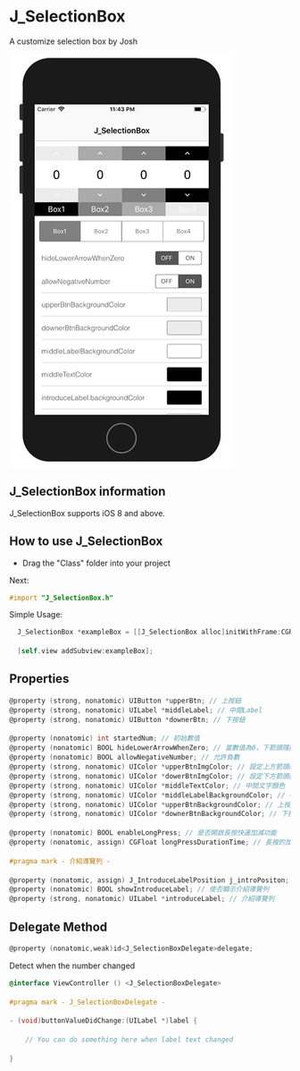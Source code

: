# J_SelectionBox
A customize selection box by Josh

![image](https://github.com/iverson1234tw/J_SelectionBox/blob/master/J_Box.png?raw=true)

## J_SelectionBox information
J_SelectionBox supports iOS 8 and above.

## How to use J_SelectionBox
* Drag the "Class" folder into your project

Next:
```objective-c
#import "J_SelectionBox.h"
```

Simple Usage:
```objective-c
  J_SelectionBox *exampleBox = [[J_SelectionBox alloc]initWithFrame:CGRectMake(0, 0, WIDTH, HEIGHT)];  
  
  [self.view addSubview:exampleBox];
```

## Properties
```objective-c
@property (strong, nonatomic) UIButton *upperBtn; // 上按鈕
@property (strong, nonatomic) UILabel *middleLabel; // 中間Label
@property (strong, nonatomic) UIButton *downerBtn; // 下按鈕

@property (nonatomic) int startedNum; // 初始數值
@property (nonatomic) BOOL hideLowerArrowWhenZero; // 當數值為0，下箭頭隱藏
@property (nonatomic) BOOL allowNegativeNumber; // 允許負數
@property (strong, nonatomic) UIColor *upperBtnImgColor; // 設定上方箭頭顏色
@property (strong, nonatomic) UIColor *dowerBtnImgColor; // 設定下方箭頭顏色
@property (strong, nonatomic) UIColor *middleTextColor; // 中間文字顏色
@property (strong, nonatomic) UIColor *middleLabelBackgroundColor; // 中間背景色
@property (strong, nonatomic) UIColor *upperBtnBackgroundColor; // 上按鈕背景色
@property (strong, nonatomic) UIColor *downerBtnBackgroundColor; // 下按鈕背景色

@property (nonatomic) BOOL enableLongPress; // 是否開啟長按快速加減功能
@property (nonatomic, assign) CGFloat longPressDurationTime; // 長按的加減時間間隔，預設0.01秒

#pragma mark - 介紹導覽列 -

@property (nonatomic, assign) J_IntroduceLabelPosition j_introPositon; // 導覽列位置
@property (nonatomic) BOOL showIntroduceLabel; // 使否顯示介紹導覽列
@property (strong, nonatomic) UILabel *introduceLabel; // 介紹導覽列
```

## Delegate Method
```objective-c
@property (nonatomic,weak)id<J_SelectionBoxDelegate>delegate;
```

Detect when the number changed
```objective-c
@interface ViewController () <J_SelectionBoxDelegate>

#pragma mark - J_SelectionBoxDelegate -

- (void)buttonValueDidChange:(UILabel *)label {
    
    // You can do something here when label text changed
    
}
```
